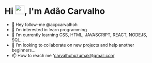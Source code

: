 <h1 align="left">Hi <img src="https://raw.githubusercontent.com/kaueMarques/kaueMarques/master/hi.gif" height="30px">, I'm Adão Carvalho</h1>
  

- 👋 Hey follow-me @acpcarvalhoh
- 👀 I’m interested in learn programming
- 🌱 I’m currently learning CSS, HTML, JAVASCRIPT, REACT, NODEJS, SQL...
- 💞️ I’m looking to collaborate on new projects and help another beginners...
- 📫 How to reach me 'carvalhohuzumak@gmail.com'

<br/><br/><br/>  

<!---
acpcarvalhoh/acpcarvalhoh is a ✨ special ✨ repository because its `README.md` (this file) appears on your GitHub profile.
You can click the Preview link to take a look at your changes.
--->
